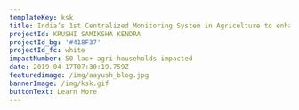 ```yaml
---
templateKey: ksk
title: India’s 1st Centralized Monitoring System in Agriculture to enhance Governance
projectId: KRUSHI SAMIKSHA KENDRA
projectId_bg: '#418F37'
projectId_fc: white
impactNumber: 50 lac+ agri-households impacted
date: 2019-04-17T07:30:19.759Z
featuredimage: /img/aayush_blog.jpg
bannerImage: /img/ksk.gif
buttonText: Learn More
---
```

